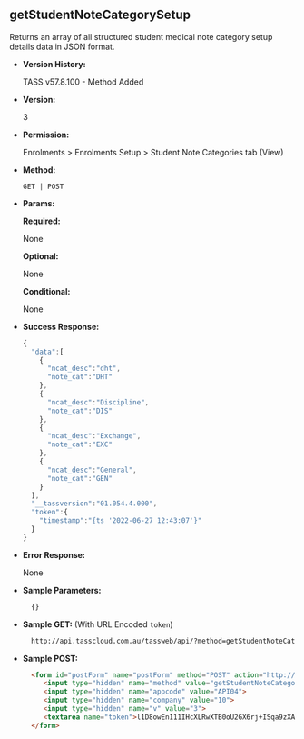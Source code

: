 **getStudentNoteCategorySetup**
----
  Returns an array of all structured student medical note category setup details data in JSON format.
  
* **Version History:**

  TASS v57.8.100 - Method Added

* **Version:**

  3

* **Permission:**

  Enrolments > Enrolments Setup > Student Note Categories tab (View)

* **Method:**

  `GET | POST`
  
*  **Params:**

   **Required:**
 
   None

   **Optional:**

   None

   **Conditional:**

   None

* **Success Response:**

    ```javascript
    {
      "data":[
        {
          "ncat_desc":"dht",
          "note_cat":"DHT"
        },
        {
          "ncat_desc":"Discipline",
          "note_cat":"DIS"
        },
        {
          "ncat_desc":"Exchange",
          "note_cat":"EXC"
        },
        {
          "ncat_desc":"General",
          "note_cat":"GEN"
        }
      ],
      "__tassversion":"01.054.4.000",
      "token":{
        "timestamp":"{ts '2022-06-27 12:43:07'}"
      }
    }
    ```

* **Error Response:**

    None
    
* **Sample Parameters:**

  ```javascript
    {}
  ```

* **Sample GET:** (With URL Encoded `token`)

  ```HTML
    http://api.tasscloud.com.au/tassweb/api/?method=getStudentNoteCategorySetup&appcode=API04&company=10&v=3&token=l1D8owEn111IHcXLRwXTB0oU2GX6rj%2BISqa9zXA8We3J3mwgjW5pdUvFK3%2FIZ4mJ4bMyfKTmEoup%2B3tTE9GeLQ%3D%3D
  ```
  
* **Sample POST:**

  ```HTML
    <form id="postForm" name="postForm" method="POST" action="http://api.tasscloud.com.au/tassweb/api/">
       <input type="hidden" name="method" value="getStudentNoteCategorySetup">
       <input type="hidden" name="appcode" value="API04">
       <input type="hidden" name="company" value="10">
       <input type="hidden" name="v" value="3">
       <textarea name="token">l1D8owEn111IHcXLRwXTB0oU2GX6rj+ISqa9zXA8We3J3mwgjW5pdUvFK3/IZ4mJ4bMyfKTmEoup+3tTE9GeLQ==</textarea>
    </form>
  ```
